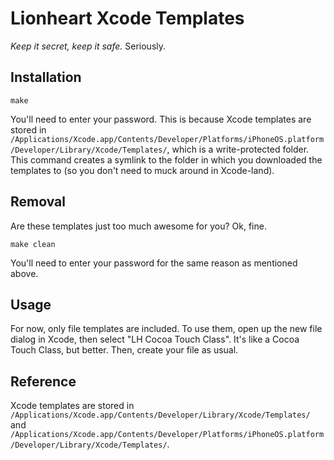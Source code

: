 Lionheart Xcode Templates
=========================

_Keep it secret, keep it safe._ Seriously.

Installation
------------

```
make
```

You'll need to enter your password. This is because Xcode templates are stored in `/Applications/Xcode.app/Contents/Developer/Platforms/iPhoneOS.platform/Developer/Library/Xcode/Templates/`, which is a write-protected folder. This command creates a symlink to the folder in which you downloaded the templates to (so you don't need to muck around in Xcode-land).

Removal
-------

Are these templates just too much awesome for you? Ok, fine.

```
make clean
```

You'll need to enter your password for the same reason as mentioned above.

Usage
-----

For now, only file templates are included. To use them, open up the new file dialog in Xcode, then select "LH Cocoa Touch Class". It's like a Cocoa Touch Class, but better. Then, create your file as usual.

Reference
---------

Xcode templates are stored in `/Applications/Xcode.app/Contents/Developer/Library/Xcode/Templates/` and `/Applications/Xcode.app/Contents/Developer/Platforms/iPhoneOS.platform/Developer/Library/Xcode/Templates/`.

